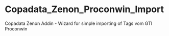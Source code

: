 # Copadata_Zenon_Proconwin_Import
Copadata Zenon Addin - Wizard for simple importing of Tags vom GTI Proconwin
